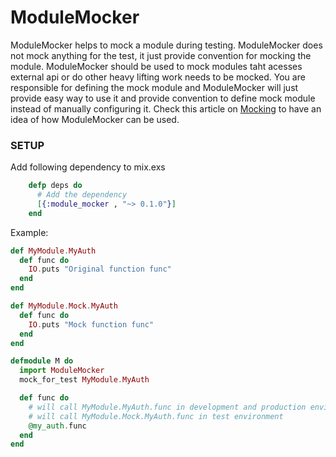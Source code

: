 # ModuleMocker

ModuleMocker helps to mock a module during testing. ModuleMocker does not mock anything for the test, it just provide convention for mocking the module. ModuleMocker should be used to mock modules taht acesses external api or do other heavy lifting work needs to be mocked. You are responsible for defining the mock module and ModuleMocker will just provide easy way to use it and provide convention to define mock module instead of manually configuring it. Check this article on [Mocking](http://blog.plataformatec.com.br/2015/10/mocks-and-explicit-contracts/) to have an idea of how ModuleMocker can be used.

### SETUP

Add following dependency to mix.exs

```elixir
    defp deps do
      # Add the dependency
      [{:module_mocker , "~> 0.1.0"}]
    end
```

Example:

```elixir
def MyModule.MyAuth
  def func do
    IO.puts "Original function func"
  end
end

def MyModule.Mock.MyAuth
  def func do
    IO.puts "Mock function func"
  end
end

defmodule M do
  import ModuleMocker
  mock_for_test MyModule.MyAuth

  def func do
    # will call MyModule.MyAuth.func in development and production environment
    # will call MyModule.Mock.MyAuth.func in test environment
    @my_auth.func
  end
end
```
